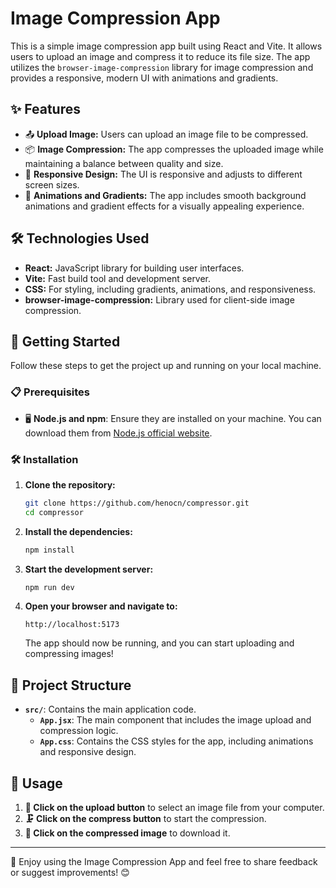 # Image Compression App

This is a simple image compression app built using React and Vite. It allows users to upload an image and compress it to reduce its file size. The app utilizes the `browser-image-compression` library for image compression and provides a responsive, modern UI with animations and gradients.

## ✨ Features

- 📤 **Upload Image:** Users can upload an image file to be compressed.
- 📦 **Image Compression:** The app compresses the uploaded image while maintaining a balance between quality and size.
- 📱 **Responsive Design:** The UI is responsive and adjusts to different screen sizes.
- 🎨 **Animations and Gradients:** The app includes smooth background animations and gradient effects for a visually appealing experience.

## 🛠️ Technologies Used

- **React:** JavaScript library for building user interfaces.
- **Vite:** Fast build tool and development server.
- **CSS:** For styling, including gradients, animations, and responsiveness.
- **browser-image-compression:** Library used for client-side image compression.

## 🚀 Getting Started

Follow these steps to get the project up and running on your local machine.

### 📋 Prerequisites

- 🖥️ **Node.js and npm**: Ensure they are installed on your machine. You can download them from [Node.js official website](https://nodejs.org/).

### 🛠️ Installation

1. **Clone the repository:**

    ```bash
    git clone https://github.com/henocn/compressor.git
    cd compressor
    ```

2. **Install the dependencies:**

    ```bash
    npm install
    ```

3. **Start the development server:**

    ```bash
    npm run dev
    ```

4. **Open your browser and navigate to:**

    ```
    http://localhost:5173
    ```

    The app should now be running, and you can start uploading and compressing images!

## 📁 Project Structure

- **`src/`**: Contains the main application code.
  - **`App.jsx`**: The main component that includes the image upload and compression logic.
  - **`App.css`**: Contains the CSS styles for the app, including animations and responsive design.

## 🎯 Usage

1. **📂 Click on the upload button** to select an image file from your computer.
2. **🗜️ Click on the compress button** to start the compression.
4. **💾 Click on the compressed image** to download it.

---

🌟 Enjoy using the Image Compression App and feel free to share feedback or suggest improvements! 😊

